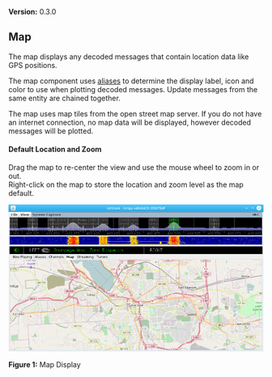 **Version:** 0.3.0

Map
---

The map displays any decoded messages that contain location data like GPS positions.

The map component uses [aliases](Aliases_V0.3.0) to determine the display label, icon 
and color to use when plotting decoded messages.  Update messages from the same 
entity are chained together.

The map uses map tiles from the open street map server.  If you do not have an 
internet connection, no map data will be displayed, however decoded messages 
will be plotted.

#### Default Location and Zoom
Drag the map to re-center the view and use the mouse wheel to zoom in or out.  
Right-click on the map to store the location and zoom level as the map default.

![Map Display](images/Map_V0.3.0.png)

**Figure 1:** Map Display
